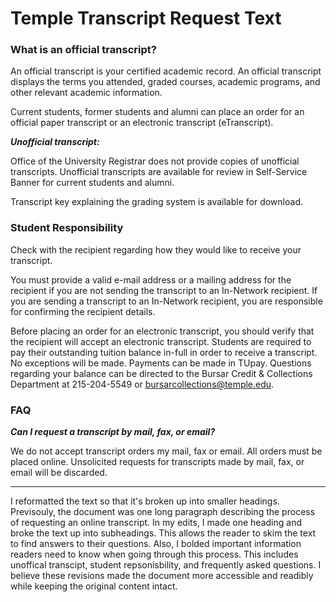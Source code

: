# Temple Transcript Request Text
### What is an official transcript?
An official transcript is your certified academic record.  An official transcript displays the terms you attended, graded courses, academic programs, and other relevant academic information. 

Current students, former students and alumni can place an order for an official paper transcript or an electronic transcript (eTranscript).

***Unofficial transcript:***

Office of the University Registrar does not provide copies of unofficial transcripts. Unofficial transcripts are available for review in Self-Service Banner for current students and alumni.

Transcript key explaining the grading system is available for download.

 

### Student Responsibility
Check with the recipient regarding how they would like to receive your transcript.

You must provide a valid e-mail address or a mailing address for the recipient if you are not sending the transcript to an In-Network recipient.
If you are sending a transcript to an In-Network recipient, you are responsible for confirming the recipient details.

Before placing an order for an electronic transcript, you should verify that the recipient will accept an electronic transcript.
Students are required to pay their outstanding tuition balance in-full in order to receive a transcript.  No exceptions will be made.  Payments can be made in TUpay.  Questions regarding your balance can be directed to the Bursar Credit & Collections Department at 215-204-5549 or bursarcollections@temple.edu.

 ### FAQ

***Can I request a transcript by mail, fax, or email?***

We do not accept transcript orders my mail, fax or email. All orders must be placed online. Unsolicited requests for transcripts made by mail, fax, or email will be discarded.

---

I reformatted the text so that it's broken up into smaller headings. Previsouly, the document was one long paragraph describing the process of requesting an online transcript.
In my edits, I made one heading and broke the text up into subheadings. This allows the reader to skim the text to find answers to their questions.
Also, I bolded important information readers need to know when going through this process. This includes unoffical transcipt, student repsonisbility, and frequently asked questions. 
I believe these revisions made the document more accessible and readibly while keeping the original content intact. 
